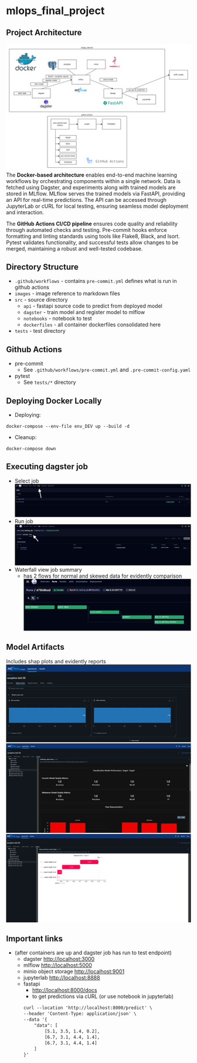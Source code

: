# mlops_final_project

## Project Architecture
![3](images/archi.png)
The **Docker-based architecture** enables end-to-end machine learning workflows by orchestrating components within a single network. Data is fetched using Dagster, and experiments along with trained models are stored in MLflow. MLflow serves the trained models via FastAPI, providing an API for real-time predictions. The API can be accessed through JupyterLab or cURL for local testing, ensuring seamless model deployment and interaction.  

The **GitHub Actions CI/CD pipeline** ensures code quality and reliability through automated checks and testing. Pre-commit hooks enforce formatting and linting standards using tools like Flake8, Black, and Isort. Pytest validates functionality, and successful tests allow changes to be merged, maintaining a robust and well-tested codebase.

## Directory Structure
- `.github/workflows` - contains `pre-commit.yml` defines what is run in github actions
- `images` - image reference to markdown files
- `src` - source directory
  - `api` - fastapi source code to predict from deployed model
  - `dagster` - train model and register model to mlflow
  - `notebooks` - notebook to test 
  - `dockerfiles` - all container dockerfiles consolidated here
- `tests` - test directory

## Github Actions
- pre-commit
  - See `.github/workflows/pre-commit.yml` and `.pre-commit-config.yaml`
- pytest
  - See `tests/*` directory

## Deploying Docker Locally
- Deploying:
```commandline
docker-compose --env-file env_DEV up --build -d
```
- Cleanup:
```commandline
docker-compose down
```

## Executing dagster job
- Select job
![2](images/job_run1.png)
- Run job
![3](images/job_run2.png)
- Waterfall view job summary
  - has 2 flows for normal and skewed data for evidently comparison
![4](images/job_summary.png)

## Model Artifacts
Includes shap plots and evidently reports
![5](images/report1.png)
![6](images/report2.png)
![7](images/report3.png)

## Important links 
- (after containers are up and dagster job has run to test endpoint)
  - dagster [http://localhost:3000](http://localhost:3000)
  - mlflow [http://localhost:5000](http://localhost:5000)
  - minio object storage [http://localhost:9001](http://localhost:9001)
  - jupyterlab [http://localhost:8888](http://localhost:8888)
  - fastapi
    - [http://localhost:8000/docs](http://localhost:8000/docs)
    - to get predictions via cURL (or use notebook in jupyterlab)
    ```commandline
    curl --location 'http://localhost:8000/predict' \
    --header 'Content-Type: application/json' \
    --data '{
        "data": [
            [5.1, 3.5, 1.4, 0.2],
            [6.7, 3.1, 4.4, 1.4],
            [6.7, 3.1, 4.4, 1.4]
        ]
    }'
    ```
    
